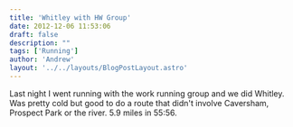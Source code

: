 ```yaml
---
title: 'Whitley with HW Group'
date: 2012-12-06 11:53:06
draft: false
description: ""
tags: ['Running']
author: 'Andrew'
layout: '../../layouts/BlogPostLayout.astro'
---
```


Last night I went running with the work running group and we did Whitley. Was pretty cold but good to do a route that didn't involve Caversham, Prospect Park or the river. 5.9 miles in 55:56.
